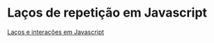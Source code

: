 # Laços de repetição em Javascript

[Laços e interações em Javascript](https://developer.mozilla.org/pt-BR/docs/Web/JavaScript/Guide/Loops_and_iteration)
